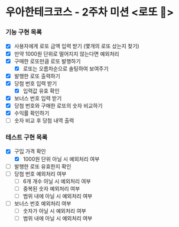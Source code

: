 # 우아한테크코스 - 2주차 미션 <로또 💸>

### 기능 구현 목록

- [x] 사용자에게 로또 금액 입력 받기 (몇개의 로또 샀는지 찾기)
- [x] 만약 1000원 단위로 떨어지지 않는다면 예외처리
- [x] 구매한 로또만큼 로또 발행하기
  - [x] 로또는 오름차순으로 솔팅하여 보여주기
- [x] 발행한 로또 출력하기
- [x] 당첨 번호 입력 받기
  - [x] 입력값 유효 확인
- [x] 보너스 번호 입력 받기
- [x] 당첨 번호와 구매한 로또의 숫자 비교하기
- [x] 수익률 확인하기
- [ ] 숫자 비교 후 당첨 내역 출력

### 테스트 구현 목록

- [x] 구입 가격 확인
  - [x] 1000원 단위 아닐 시 예외처리 여부
- [ ] 발행한 로또 유효한지 확인
- [ ] 당첨 번호 예외처리 여부
  - [ ] 6개 개수 아닐 시 예외처리 여부
  - [ ] 중복된 숫자 예외처리 여부
  - [ ] 범위 내에 아닐 시 예외처리 여부
- [ ] 보너스 번호 예외처리 여부
  - [ ] 숫자가 아닐 시 예외처리 여부
  - [ ] 범위 내에 아닐 시 예외처리 여부
